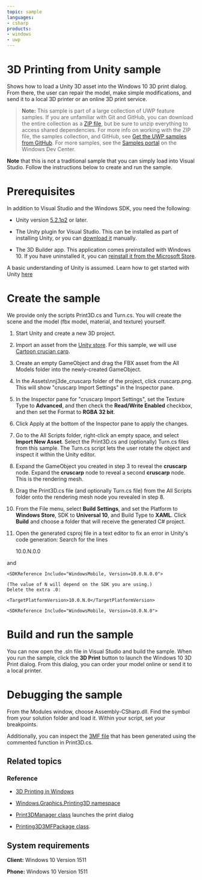 ```yaml
---
topic: sample
languages:
- csharp
products:
- windows
- uwp
---
```


<!---
  category: ControlsLayoutAndText Printing
  samplefwlink: http://go.microsoft.com/fwlink/p/?LinkId=722936
  language: cs
--->

# 3D Printing from Unity sample

Shows how to load a Unity 3D asset into the Windows 10 3D print dialog.
From there, the user can repair the model, make simple modifications,
and send it to a local 3D printer or an online 3D print service.

> **Note:** This sample is part of a large collection of UWP feature samples. 
> If you are unfamiliar with Git and GitHub, you can download the entire collection as a 
> [ZIP file](https://github.com/Microsoft/Windows-universal-samples/archive/master.zip), but be 
> sure to unzip everything to access shared dependencies. For more info on working with the ZIP file, 
> the samples collection, and GitHub, see [Get the UWP samples from GitHub](https://aka.ms/ovu2uq). 
> For more samples, see the [Samples portal](https://aka.ms/winsamples) on the Windows Dev Center. 

**Note** that this is not a traditional sample
that you can simply load into Visual Studio.
Follow the instructions below to create and run the sample.

# Prerequisites

In addition to Visual Studio and the Windows SDK, you need the following:

* Unity version
  [5.2.1p2](https://unity3d.com/unity/qa/patch-releases "Unity") or later.

* The Unity plugin for Visual Studio.
  This can be installed as part of installing Unity,
  or you can
  [download it](https://visualstudiogallery.msdn.microsoft.com/8d26236e-4a64-4d64-8486-7df95156aba9 "Visual Studio 2017 Tools for Unity")
  manually.

* The 3D Builder app.
  This application comes preinstalled with Windows 10.
  If you have uninstalled it,
  you can
  [reinstall it from the Microsoft Store](https://www.microsoft.com/store/apps/3d-builder/9wzdncrfj3t6 "3D Builder").

A basic understanding of Unity is assumed.
Learn how to get started with Unity
[here](https://unity3d.com/learn/tutorials "Unity tutorials") 

# Create the sample

We provide only the scripts Print3D.cs and Turn.cs.
You will create the scene and the model (fbx model, material, and texture)
yourself.

1. Start Unity and create a new 3D project.

2. Import an asset from the
   [Unity store](https://www.assetstore.unity3d.com/en/ "Unity Store").
   For this sample, we will use [Cartoon crucian carp](https://www.assetstore.unity3d.com/en/#!/content/46132 "Fish").

3. Create an empty GameObject and drag the FBX asset from the All Models folder
   into the newly-created GameObject.

4. In the Assets\nnj3de_cruscarp folder of the project, click cruscarp.png.
   This will show "cruscarp Import Settings" in the Inspector pane.

5. In the Inspector pane for "cruscarp Import Settings",
   set the Texture Type to **Advanced**,
   and then check the **Read/Write Enabled** checkbox,
   and then set the Format to **RGBA 32 bit**.

6. Click Apply at the bottom of the Inspector pane to apply the changes.

7. Go to the All Scripts folder, right-click an empty space,
   and select **Import New Asset**.
   Select the Print3D.cs and (optionally) Turn.cs files from this sample.
   The Turn.cs script lets the user rotate the object and inspect
   it within the Unity editor.

8. Expand the GameObject you created in step 3
   to reveal the **cruscarp** node.
   Expand the **cruscarp** node to reveal a second
   **cruscarp** node. This is the rendering mesh.

9. Drag the Print3D.cs file (and optionally Turn.cs file)
   from the All Scripts folder onto the rendering mesh node
   you revealed in step 8.

10. From the File menu, select **Build Settings**, and set
    the Platform to **Windows Store**, SDK to **Universal 10**,
    and Build Type to **XAML**.
    Click **Build** and choose a folder that will receive the
    generated C# project.

11. Open the generated csproj file in a text editor to fix an error
    in Unity's code generation: Search for
    the lines

    <TargetPlatformVersion>10.0.N.0.0</TargetPlatformVersion>

   and

    <SDKReference Include="WindowsMobile, Version=10.0.N.0.0">

    (The value of N will depend on the SDK you are using.)
    Delete the extra .0:

    <TargetPlatformVersion>10.0.N.0</TargetPlatformVersion>

    <SDKReference Include="WindowsMobile, Version=10.0.N.0">

# Build and run the sample

You can now open the .sln file in Visual Studio
and build the sample.
When you run the sample,
click the **3D Print** button to launch the Windows 10
3D Print dialog.
From this dialog, you can order your model online or send
it to a local printer.

# Debugging the sample

From the Modules window,
choose Assembly-CSharp.dll.
Find the symbol from your solution folder and load it.
Within your script, set your breakpoints. 

Additionally, you can inspect the [3MF file](http://3mf.io/ "3MF")
that has been generated using the commented function in Print3D.cs.


## Related topics

### Reference

* [3D Printing in Windows](https://www.microsoft.com/3d)

* [Windows.Graphics.Printing3D namespace](https://msdn.microsoft.com/library/windows/apps/windows.graphics.printing3d.aspx)
* [Print3DManager class](https://msdn.microsoft.com/library/windows/apps/windows.graphics.printing3d.print3dmanager.aspx) launches the print dialog
* [Printing3D3MFPackage class](https://msdn.microsoft.com/library/windows/apps/windows.graphics.printing3d.printing3d3mfpackage.aspx).

## System requirements

**Client:** Windows 10 Version 1511

**Phone:** Windows 10 Version 1511
